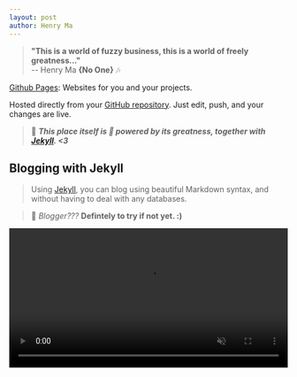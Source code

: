 ```yaml
---
layout: post
author: Henry Ma
---
```


> __"This is a world of fuzzy business, this is a world of freely greatness..."__   
> -- Henry Ma __{No One}__ :notes:

[Github Pages](https://pages.github.com): Websites for you and your projects.

Hosted directly from your [GitHub repository](https://github.com/). Just edit, push, and your changes are live.

> :whale: **_This place itself is :rocket: powered by its greatness, together with [Jekyll](https://jekyllrb.com). <3_**

## Blogging with Jekyll

> Using [Jekyll](https://jekyllrb.com), you can blog using beautiful Markdown syntax, and without having to deal with any databases.

> :newspaper: *Blogger???* __Defintely to try if not yet. :)__

<div>
	<video width="100%" autoplay loop muted  playsinline>
        <source src="https://cdn.jsdelivr.net/gh/HenryFMa/shared@master/assets/images/videos/Dance.mp4" type="video/mp4">
    </video>
</div>